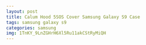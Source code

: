 ```yaml
---
layout: post
title: Calum Hood 5SOS Cover Samsung Galaxy S9 Case
tags: samsung galaxy s9
categories: samsung
img: 1TnKY_9LnZGHrH6Xl5Ru11akCStRyMiQH
---
```

